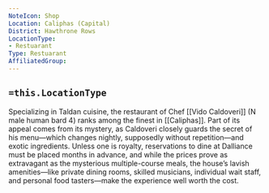 ```yaml
---
NoteIcon: Shop 
Location: Caliphas (Capital) 
District: Hawthrone Rows
LocationType:
- Restuarant
Type: Restuarant
AffiliatedGroup:
---
```


## `=this.LocationType`
Specializing in Taldan cuisine, the restaurant of Chef [[Vido Caldoveri]] (N male human bard 4) ranks among the finest in [[Caliphas]]. Part of its appeal comes from its mystery, as Caldoveri closely guards the secret of his menu—which changes nightly, supposedly without repetition—and exotic ingredients. Unless one is royalty, reservations to dine at Dalliance must be placed months in advance, and while the prices prove as extravagant as the mysterious multiple-course meals, the house’s lavish amenities—like private dining rooms, skilled musicians, individual wait staff, and personal food tasters—make the experience well worth the cost.